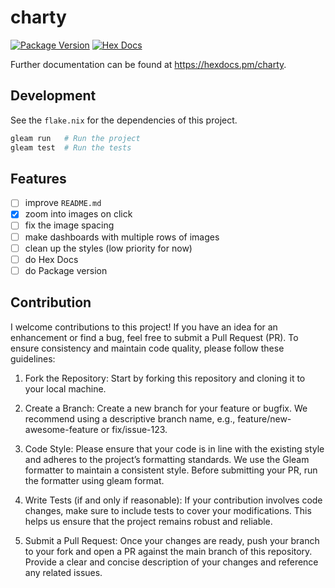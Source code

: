 # charty

[![Package Version](https://img.shields.io/hexpm/v/charty)](https://hex.pm/packages/charty)
[![Hex Docs](https://img.shields.io/badge/hex-docs-ffaff3)](https://hexdocs.pm/charty/)

Further documentation can be found at <https://hexdocs.pm/charty>.

## Development

See the `flake.nix` for the dependencies of this project.

```sh
gleam run   # Run the project
gleam test  # Run the tests
```

## Features

- [ ] improve `README.md`
- [x] zoom into images on click
- [ ] fix the image spacing
- [ ] make dashboards with multiple rows of images
- [ ] clean up the styles (low priority for now)
- [ ] do Hex Docs
- [ ] do Package version

## Contribution

I welcome contributions to this project! If you have an idea for an enhancement or find a bug, feel
free to submit a Pull Request (PR). To ensure consistency and maintain code quality, please follow
these guidelines:

1. Fork the Repository: Start by forking this repository and cloning it to your local machine.

2. Create a Branch: Create a new branch for your feature or bugfix. We recommend using a descriptive
   branch name, e.g., feature/new-awesome-feature or fix/issue-123.

3. Code Style: Please ensure that your code is in line with the existing style and adheres to the
   project’s formatting standards. We use the Gleam formatter to maintain a consistent style. Before
   submitting your PR, run the formatter using gleam format.

4. Write Tests (if and only if reasonable): If your contribution involves code changes, make sure to
   include tests to cover your modifications. This helps us ensure that the project remains robust
   and reliable.

5. Submit a Pull Request: Once your changes are ready, push your branch to your fork and open a PR
   against the main branch of this repository. Provide a clear and concise description of your
   changes and reference any related issues.
